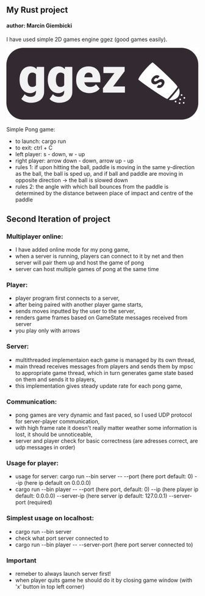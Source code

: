 ## My Rust project
#### author: Marcin Giembicki

I have used simple 2D games engine ggez (good games easily).

[![ggez logo](ggez-logo-maroon-full.svg)](http://ggez.rs/)

Simple Pong game:
- to launch: cargo run
- to exit: ctrl + C
- left player: s - down, w - up
- right player: arrow down - down, arrow up - up
- rules 1: if upon hitting the ball, paddle is moving in the same y-direction as the ball, the ball is sped up, and if ball and paddle are moving in opposite direction -> the ball is slowed down
- rules 2: the angle with which ball bounces from the paddle is determined by the distance between place of impact and centre of the paddle

## Second Iteration of project

### Multiplayer online:
- I have added online mode for my pong game,
- when a server is running, players can connect to it by net and then server will pair them up and host the game of pong
- server can host multiple games of pong at the same time

### Player:
- player program first connects to a server,
- after being paired with another player game starts,
- sends moves inputted by the user to the server,
- renders game frames based on GameState messages received from server
- you play only with arrows

### Server:
- multithreaded implementaion each game is managed by its own thread,
- main thread receives messages from players and sends them by mpsc to appropriate game thread, which in turn generates game state based on them and sends it to players,
- this implementation gives steady update rate for each pong game,

### Communication:
- pong games are very dynamic and fast paced, so I used UDP protocol for server-player communication,
- with high frame rate it doesn't really matter weather some information is lost, it should be unnoticeable,
- server and player check for basic correctness (are adresses correct, are udp messages in order)

### Usage for player:
- usage for server: cargo run --bin server -- 
--port (here port default: 0) 
--ip (here ip default on 0.0.0.0)
- cargo run --bin player -- 
--port (here port, default: 0) 
--ip (here player ip default: 0.0.0.0) 
--server-ip (here server ip default: 127.0.0.1) --server-port (required)

### Simplest usage on localhost:
- cargo run --bin server
- check what port server connected to
- cargo run --bin player -- --server-port (here port server connected to)

### Important
- remeber to always launch server first!
- when player quits game he should do it by closing game window (with 'x' button in top left corner)